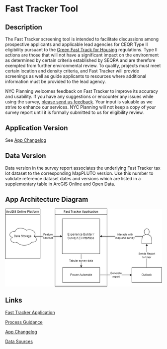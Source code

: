 # Fast Tracker Tool

## Description
The Fast Tracker screening tool is intended to facilitate discussions among prospective applicants and applicable lead agencies for CEQR Type II eligibility pursuant to the [Green Fast Track for Housing](https://www.nyc.gov/site/planning/plans/green-fast-track/green-fast-track-overview.page) regulations. Type II actions are those that will not have a significant impact on the environment as determined by certain criteria established by SEQRA and are therefore exempted from further environmental review. To qualify, projects must meet certain location and density criteria, and Fast Tracker will provide screenings as well as guide applicants to resources where additional information must be provided to the lead agency.

NYC Planning welcomes feedback on Fast Tracker to improve its accuracy and usability. If you have any suggestions or encounter any issues while using the survey, [please send us feedback](https://survey.alchemer.com/s3/7821882/GFT-Fast-Tracker-Feedback). Your input is valuable as we strive to enhance our services. NYC Planning will not keep a copy of your survey report until it is formally submitted to us for eligibility review.

## Application Version
See [App Changelog](changelog.md)

## Data Version
Data version in the survey report associates the underlying Fast Tracker tax lot dataset to the corresponding MapPLUTO version. Use this number to validate reference dataset dates and versions which are listed in a supplementary table in ArcGIS Online and Open Data.

## App Architecture Diagram
![Architecture diagram](docs\application_diagram.png)

## Links
[Fast Tracker Application](https://fasttracker.planning.nyc.gov/)

[Process Guidance](TBD)

[App Changelog](changelog.md)

[Data Sources](TBD)
